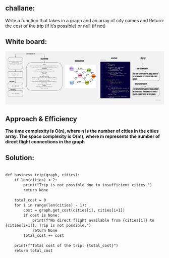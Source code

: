 ## challane:
Write a function that takes in a graph and an array of city names and Return: the cost of the trip (if it’s possible) or null (if not)
## White board:
![wb](./cc37.jpg)

## Approach & Efficiency
**The time complexity is O(n), where n is the number of cities in the cities array.**
**The space complexity is O(m), where m represents the number of direct flight connections in the graph**

## Solution:
```

def business_trip(graph, cities):
    if len(cities) < 2:
        print("Trip is not possible due to insufficient cities.")
        return None
    
    total_cost = 0
    for i in range(len(cities) - 1):
        cost = graph.get_cost(cities[i], cities[i+1])
        if cost is None:
            print(f"No direct flight available from {cities[i]} to {cities[i+1]}. Trip is not possible.")
            return None
        total_cost += cost
    
    print(f"Total cost of the trip: {total_cost}")
    return total_cost

```
